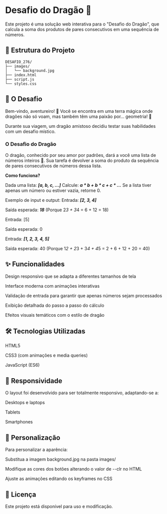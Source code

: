 # Desafio do Dragão 🐲

Este projeto é uma solução web interativa para o "Desafio do Dragão", que calcula a soma dos produtos de pares consecutivos em uma sequência de números.

## 📁 Estrutura do Projeto
```
DESAFIO_276/
├── images/
│   └── background.jpg
├── index.html
├── script.js
└── styles.css
```


## 🧮 O Desafio

Bem-vindo, aventureiro! 🌟 Você se encontra em uma terra mágica onde dragões não só voam, mas também têm uma paixão por... geometria! 📐

Durante sua viagem, um dragão amistoso decidiu testar suas habilidades com um desafio místico.

### O Desafio do Dragão

O dragão, conhecido por seu amor por padrões, dará a você uma lista de números inteiros 🧮. Sua tarefa é devolver a soma do produto da sequência de pares consecutivos de números dessa lista.

**Como funciona?**

Dada uma lista: ***[a, b, c, ...]***
Calcule: ***a * b + b * c + c * ...***
Se a lista tiver apenas um número ou estiver vazia, retorne 0.

Exemplo de input e output:
Entrada: ***[2, 3, 4]***

Saída esperada: ***18***
(Porque 2*3 + 3*4 = 6 + 12 = 18)

Entrada: [5]

Saída esperada: 0

Entrada: ***[1, 2, 3, 4, 5]***

Saída esperada: 40
(Porque 1*2 + 2*3 + 3*4 + 4*5 = 2 + 6 + 12 + 20 = 40)

## ✨ Funcionalidades

Design responsivo que se adapta a diferentes tamanhos de tela

Interface moderna com animações interativas

Validação de entrada para garantir que apenas números sejam processados

Exibição detalhada do passo a passo do cálculo

Efeitos visuais temáticos com o estilo de dragão

## 🛠️ Tecnologias Utilizadas
HTML5

CSS3 (com animações e media queries)

JavaScript (ES6)

## 📱 Responsividade

O layout foi desenvolvido para ser totalmente responsivo, adaptando-se a:

Desktops e laptops

Tablets

Smartphones

## 🎨 Personalização

Para personalizar a aparência:

Substitua a imagem background.jpg na pasta images/

Modifique as cores dos botões alterando o valor de --clr no HTML

Ajuste as animações editando os keyframes no CSS

## 📝 Licença

Este projeto está disponível para uso e modificação.
